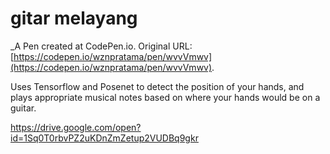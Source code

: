 # gitar melayang
 _A Pen created at CodePen.io. Original URL: [https://codepen.io/wznpratama/pen/wvvVmwv](https://codepen.io/wznpratama/pen/wvvVmwv).

 Uses Tensorflow and Posenet to detect the position of your hands, and plays appropriate musical notes based on where your hands would be on a guitar.
 
 https://drive.google.com/open?id=1Sq0T0rbvPZ2uKDnZmZetup2VUDBq9gkr
